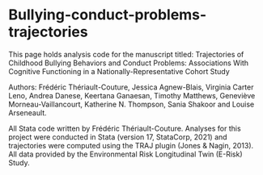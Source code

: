 # Bullying-conduct-problems-trajectories
This page holds analysis code for the manuscript titled: Trajectories of Childhood Bullying Behaviors and Conduct Problems: Associations With Cognitive Functioning in a Nationally-Representative Cohort Study

Authors: Frédéric Thériault-Couture, Jessica Agnew-Blais, Virginia Carter Leno, Andrea Danese, Keertana Ganaesan, Timothy Matthews, Geneviève Morneau-Vaillancourt, Katherine N. Thompson, Sania Shakoor and Louise Arseneault.

All Stata code written by Frédéric Thériault-Couture. Analyses for this project were conducted in Stata (version 17, StataCorp, 2021) and trajectories were computed using the TRAJ plugin (Jones & Nagin, 2013). All data provided by the Environmental Risk Longitudinal Twin (E-Risk) Study.
